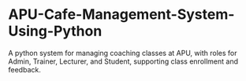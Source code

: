 # APU-Cafe-Management-System-Using-Python
A python system for managing coaching classes at APU, with roles for Admin, Trainer, Lecturer, and Student, supporting class enrollment and feedback.
